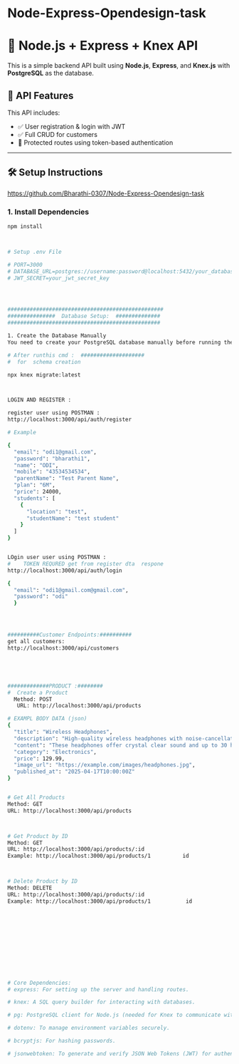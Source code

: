 # Node-Express-Opendesign-task
# 🚀 Node.js + Express + Knex API

This is a simple backend API built using **Node.js**, **Express**, and **Knex.js** with **PostgreSQL** as the database.

## 📌 API Features

This API includes:

- ✅ User registration & login with JWT
- ✅ Full CRUD for customers
- 🔐 Protected routes using token-based authentication

---

## 🛠 Setup Instructions


<!-- clone this project in ur  local machine -->
https://github.com/Bharathi-0307/Node-Express-Opendesign-task


### 1. Install Dependencies

```bash
npm install



# Setup .env File

# PORT=3000
# DATABASE_URL=postgres://username:password@localhost:5432/your_database
# JWT_SECRET=your_jwt_secret_key




#################################################
###############  Database Setup:  ##############
################################################

1. Create the Database Manually
You need to create your PostgreSQL database manually before running the migrations. You can use psql (PostgreSQL command line tool) or a GUI tool like pgAdmin.

# After runthis cmd :  ####################
#  for  schema creation

npx knex migrate:latest   



LOGIN AND REGISTER :

register user using POSTMAN :
http://localhost:3000/api/auth/register      

# Example 

{
  "email": "odi1@gmail.com",
  "password": "bharathi1",
  "name": "ODI",
  "mobile": "43534534534",
  "parentName": "Test Parent Name",
  "plan": "6M",
  "price": 24000,
  "students": [
    {
      "location": "test",
      "studentName": "test student"
    }
  ]
}


LOgin user user using POSTMAN : 
#    TOKEN REQURED get from register dta  respone
http://localhost:3000/api/auth/login  

{
  "email": "odi1@gmail.com@gmail.com",
  "password": "odi"
  }




##########Customer Endpoints:##########
get all customers:
http://localhost:3000/api/customers





#############PRODUCT :########
#  Create a Product
  Method: POST
   URL: http://localhost:3000/api/products

# EXAMPL BODY DATA (json)
{
  "title": "Wireless Headphones",
  "description": "High-quality wireless headphones with noise-cancellation.",
  "content": "These headphones offer crystal clear sound and up to 30 hours of battery life.",
  "category": "Electronics",
  "price": 129.99,
  "image_url": "https://example.com/images/headphones.jpg",
  "published_at": "2025-04-17T10:00:00Z"
}


# Get All Products 
Method: GET
URL: http://localhost:3000/api/products



# Get Product by ID
Method: GET
URL: http://localhost:3000/api/products/:id
Example: http://localhost:3000/api/products/1          id 



# Delete Product by ID
Method: DELETE
URL: http://localhost:3000/api/products/:id
Example: http://localhost:3000/api/products/1           id 












# Core Dependencies:
# express: For setting up the server and handling routes.

# knex: A SQL query builder for interacting with databases.

# pg: PostgreSQL client for Node.js (needed for Knex to communicate with PostgreSQL).

# dotenv: To manage environment variables securely.

# bcryptjs: For hashing passwords.

# jsonwebtoken: To generate and verify JSON Web Tokens (JWT) for authentication.